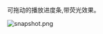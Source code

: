 可拖动的播放进度条,带荧光效果。

![snapshot.png](https://github.com/keefo/LXScrubbingBar/raw/master/snapshot.png "Snapshot")